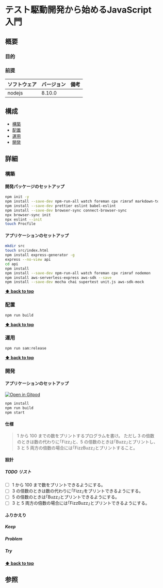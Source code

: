 # テスト駆動開発から始めるJavaScript入門

## 概要

### 目的

### 前提

| ソフトウェア   | バージョン | 備考 |
| :------------- | :--------- | :--- |
| nodejs         | 8.10.0     |      |

## 構成

- [構築](#構築)
- [配置](#配置)
- [運用](#運用)
- [開発](#開発)

## 詳細

### 構築

#### 開発パッケージのセットアップ

```bash
npm init -y
npm install --save-dev npm-run-all watch foreman cpx rimraf markdown-to-html
npm install --save-dev prettier eslint babel-eslint
npm install --save-dev browser-sync connect-browser-sync 
npx browser-sync init
npx eslint --init
touch Procfile
```

#### アプリケーションのセットアップ

```bash
mkdir src
touch src/index.html
npm install express-generator -g
express --no-view api
cd api
npm install
npm install --save-dev npm-run-all watch foreman cpx rimraf nodemon
npm install aws-serverless-express aws-sdk --save
npm install --save-dev mocha chai supertest unit.js aws-sdk-mock
```

**[⬆ back to top](#構成)**

### 配置

```bash
npm run build
```

**[⬆ back to top](#構成)**

### 運用

```bash
npm run sam:release
```

**[⬆ back to top](#構成)**

### 開発

#### アプリケーションのセットアップ

[![Open in Gitpod](https://gitpod.io/button/open-in-gitpod.svg)](https://gitpod.io/#https://github.com/hiroshima-arc/tdd_js)

```bash
npm install
npm run build
npm start
```

#### 仕様

> 1 から 100 までの数をプリントするプログラムを書け。
> ただし 3 の倍数のときは数の代わりに｢Fizz｣と、5 の倍数のときは｢Buzz｣とプリントし、3 と 5 両方の倍数の場合には｢FizzBuzz｣とプリントすること。

#### 設計

##### TODO リスト

- [ ] 1 から 100 まで数をプリントできるようにする。
- [ ] 3 の倍数のときは数の代わりに｢Fizz｣をプリントできるようにする。
- [ ] 5 の倍数のときは｢Buzz｣とプリントできるようにする。
- [ ] 3 と 5 両方の倍数の場合には｢FizzBuzz｣とプリントできるようにする。

#### ふりかえり

##### Keep

##### Problem

##### Try

**[⬆ back to top](#構成)**

## 参照

